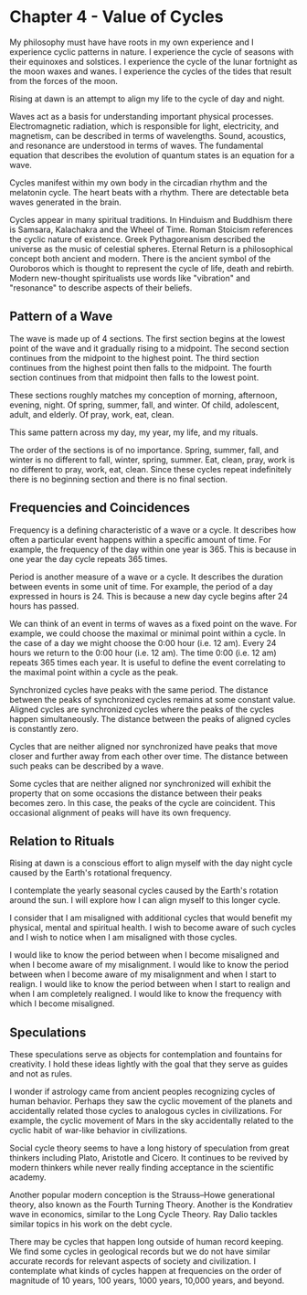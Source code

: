 # Chapter 4 - Value of Cycles

My philosophy must have have roots in my own experience and I experience cyclic patterns in nature. I experience the cycle of seasons with their equinoxes and solstices. I experience the cycle of the lunar fortnight as the moon waxes and wanes. I experience the cycles of the tides that result from the forces of the moon.

Rising at dawn is an attempt to align my life to the cycle of day and night.

Waves act as a basis for understanding important physical processes. Electromagnetic radiation, which is responsible for light, electricity, and magnetism, can be described in terms of wavelengths. Sound, acoustics, and resonance are understood in terms of waves. The fundamental equation that describes the evolution of quantum states is an equation for a wave.

Cycles manifest within my own body in the circadian rhythm and the melatonin cycle. The heart beats with a rhythm. There are detectable beta waves generated in the brain.

Cycles appear in many spiritual traditions. In Hinduism and Buddhism there is Samsara, Kalachakra and the Wheel of Time. Roman Stoicism references the cyclic nature of existence. Greek Pythagoreanism described the universe as the music of celestial spheres. Eternal Return is a philosophical concept both ancient and modern. There is the ancient symbol of the Ouroboros which is thought to represent the cycle of life, death and rebirth. Modern new-thought spiritualists use words like "vibration" and "resonance" to describe aspects of their beliefs.

## Pattern of a Wave

The wave is made up of 4 sections. The first section begins at the lowest point of the wave and it gradually rising to a midpoint. The second section continues from the midpoint to the highest point. The third section continues from the highest point then falls to the midpoint. The fourth section continues from that midpoint then falls to the lowest point.

These sections roughly matches my conception of morning, afternoon, evening, night. Of spring, summer, fall, and winter. Of child, adolescent, adult, and elderly. Of pray, work, eat, clean.

This same pattern across my day, my year, my life, and my rituals.

The order of the sections is of no importance. Spring, summer, fall, and winter is no different to fall, winter, spring, summer. Eat, clean, pray, work is no different to pray, work, eat, clean. Since these cycles repeat indefinitely there is no beginning section and there is no final section.

## Frequencies and Coincidences

Frequency is a defining characteristic of a wave or a cycle. It describes how often a particular event happens within a specific amount of time. For example, the frequency of the day within one year is 365. This is because in one year the day cycle repeats 365 times.

Period is another measure of a wave or a cycle. It describes the duration between events in some unit of time. For example, the period of a day expressed in hours is 24. This is because a new day cycle begins after 24 hours has passed.

We can think of an event in terms of waves as a fixed point on the wave. For example, we could choose the maximal or minimal point within a cycle. In the case of a day we might choose the 0:00 hour (i.e. 12 am). Every 24 hours we return to the 0:00 hour (i.e. 12 am). The time 0:00 (i.e. 12 am) repeats 365 times each year. It is useful to define the event correlating to the maximal point within a cycle as the peak.

Synchronized cycles have peaks with the same period. The distance between the peaks of synchronized cycles remains at some constant value. Aligned cycles are synchronized cycles where the peaks of the cycles happen simultaneously. The distance between the peaks of aligned cycles is constantly zero.

Cycles that are neither aligned nor synchronized have peaks that move closer and further away from each other over time. The distance between such peaks can be described by a wave.

Some cycles that are neither aligned nor synchronized will exhibit the property that on some occasions the distance between their peaks becomes zero. In this case, the peaks of the cycle are coincident. This occasional alignment of peaks will have its own frequency.

## Relation to Rituals

Rising at dawn is a conscious effort to align myself with the day night cycle caused by the Earth's rotational frequency.

I contemplate the yearly seasonal cycles caused by the Earth's rotation around the sun. I will explore how I can align myself to this longer cycle.

I consider that I am misaligned with additional cycles that would benefit my physical, mental and spiritual health. I wish to become aware of such cycles and I wish to notice when I am misaligned with those cycles.

I would like to know the period between when I become misaligned and when I become aware of my misalignment. I would like to know the period between when I become aware of my misalignment and when I start to realign. I would like to know the period between when I start to realign and when I am completely realigned. I would like to know the frequency with which I become misaligned.

## Speculations

These speculations serve as objects for contemplation and fountains for creativity.
I hold these ideas lightly with the goal that they serve as guides and not as rules. 

I wonder if astrology came from ancient peoples recognizing cycles of human behavior. Perhaps they saw the cyclic movement of the planets and accidentally related those cycles to analogous cycles in civilizations. For example, the cyclic movement of Mars in the sky accidentally related to the cyclic habit of war-like behavior in civilizations.

Social cycle theory seems to have a long history of speculation from great thinkers including Plato, Aristotle and Cicero. It continues to be revived by modern thinkers while never really finding acceptance in the scientific academy.

Another popular modern conception is the Strauss–Howe generational theory, also known as the Fourth Turning Theory. Another is the Kondratiev wave in economics, similar to the Long Cycle Theory. Ray Dalio tackles similar topics in his work on the debt cycle.

There may be cycles that happen long outside of human record keeping. We find some cycles in geological records but we do not have similar accurate records for relevant aspects of society and civilization. I contemplate what kinds of cycles happen at frequencies on the order of magnitude of 10 years, 100 years, 1000 years, 10,000 years, and beyond.
